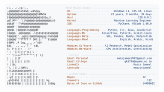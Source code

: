 <picture>
  <source srcset="https://raw.githubusercontent.com/mmazinjameel/mmazinjameel/main/dark_mode.svg?v=1757009654" media="(prefers-color-scheme: dark)">
  <img src="https://raw.githubusercontent.com/mmazinjameel/mmazinjameel/main/light_mode.svg?v=1757009654">
</picture>
